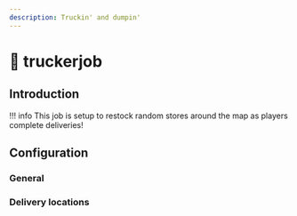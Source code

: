 ```yaml
---
description: Truckin' and dumpin'
---
```


# 🚛 truckerjob

## Introduction



!!! info
    This job is setup to restock random stores around the map as players complete deliveries!


## Configuration

### General


### Delivery locations
